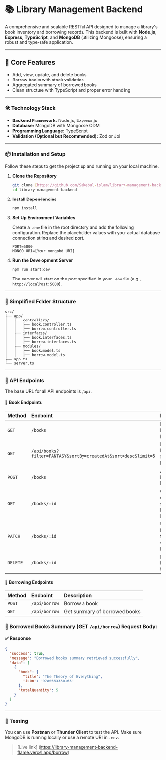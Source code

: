 # 📚 Library Management Backend

A comprehensive and scalable RESTful API designed to manage a library's book inventory and borrowing records. This backend is built with **Node.js**, **Express**, **TypeScript**, and **MongoDB** (utilizing Mongoose), ensuring a robust and type-safe application.

---

## 🚀 Core Features

* Add, view, update, and delete books
* Borrow books with stock validation
* Aggregated summary of borrowed books
* Clean structure with TypeScript and proper error handling

---

### 🛠️ Technology Stack

- **Backend Framework:** Node.js, Express.js
- **Database:** MongoDB with Mongoose ODM
- **Programming Language:** TypeScript
- **Validation (Optional but Recommended):** Zod or Joi

---

### 📦 Installation and Setup

Follow these steps to get the project up and running on your local machine.

1.  **Clone the Repository**

    ```bash
    git clone [https://github.com/Sakebul-islam/library-management-backend](https://github.com/Sakebul-islam/library-management-backend)
    cd library-management-backend
    ```

2.  **Install Dependencies**

    ```bash
    npm install
    ```

3.  **Set Up Environment Variables**

    Create a `.env` file in the root directory and add the following configuration. Replace the placeholder values with your actual database connection string and desired port.

    ```
    PORT=5000
    MONGO_URI=[Your mongobd URI]
    ```

4.  **Run the Development Server**

    ```bash
    npm run start:dev
    ```

    The server will start on the port specified in your `.env` file (e.g., `http://localhost:5000`).

---

### 📂 Simplified Folder Structure

```
src/
├── app/
│   ├── controllers/
│   │   ├── book.controller.ts
│   │   ├── borrow.controller.ts
│   ├── interfaces/
│   │   ├── book.interfaces.ts
│   │   ├── borrow.interfaces.ts
│   ├── modules/
│   │   ├── book.model.ts
│   │   ├── borrow.model.ts
├── app.ts
└── server.ts
```

---

### 🔗 API Endpoints

The base URL for all API endpoints is `/api`.

#### 📘 Book Endpoints

| Method   | Endpoint                                                       | Description                                   |
| :------- | :------------------------------------------------------------- | :-------------------------------------------- |
| `GET`    | `/books`                                                       | Retrieve a list of all books.                 |
| `GET`    | `/api/books?filter=FANTASY&sortBy=createdAt&sort=desc&limit=5` | Retrieve a list of filtered books.            |
| `POST`   | `/books`                                                       | Add a new book to the library.                |
| `GET`    | `/books/:id`                                                   | Get the details of a specific book by its ID. |
| `PATCH`  | `/books/:id`                                                   | Update the information for a specific book.   |
| `DELETE` | `/books/:id`                                                   | Remove a book from the library.               |

#### 📗 Borrowing Endpoints

| Method | Endpoint      | Description                   |
| :----- | :------------ | :---------------------------- |
| `POST` | `/api/borrow` | Borrow a book                 |
| `GET`  | `/api/borrow` | Get summary of borrowed books |

### 🧾 Borrowed Books Summary (GET `/api/borrow`) Request Body:

#### ✅ Response

```json
{
  "success": true,
  "message": "Borrowed books summary retrieved successfully",
  "data": [
    {
      "book": {
        "title": "The Theory of Everything",
        "isbn": "9780553380163"
      },
      "totalQuantity": 5
    }
  ]
}
```

---

### 🧪 Testing

You can use **Postman** or **Thunder Client** to test the API. Make sure MongoDB is running locally or use a remote URI in `.env`.

> [Live link] (<https://library-management-backend-flame.vercel.app/borrow>)